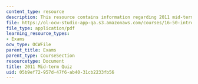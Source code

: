 ```yaml
---
content_type: resource
description: This resource contains information regarding 2011 mid-term quiz.
file: https://ol-ocw-studio-app-qa.s3.amazonaws.com/courses/16-50-introduction-to-propulsion-systems-spring-2012/05b9ef72957d47f6ab4031cb2233fb56_MIT16_50S12_mid_quiz.pdf
file_type: application/pdf
learning_resource_types:
- Exams
ocw_type: OCWFile
parent_title: Exams
parent_type: CourseSection
resourcetype: Document
title: 2011 Mid-term Quiz
uid: 05b9ef72-957d-47f6-ab40-31cb2233fb56
---
```

